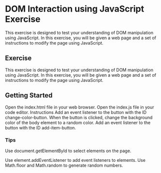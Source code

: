 <h1>DOM Interaction using JavaScript Exercise</h1>


This exercise is designed to test your understanding of DOM manipulation using JavaScript. In this exercise, you will be given a web page and a set of instructions to modify the page using JavaScript.

<h2>Exercise</h2>


This exercise is designed to test your understanding of DOM manipulation using JavaScript. In this exercise, you will be given a web page and a set of instructions to modify the page using JavaScript.

<h2>Getting Started</h2>


Open the index.html file in your web browser.
Open the index.js file in your code editor.
Instructions
Add an event listener to the button with the ID change-color-button.
When the button is clicked, change the background color of the body element to a random color.
Add an event listener to the button with the ID add-item-button.

<h3>Tips</h3>
Use document.getElementById to select elements on the page.

Use element.addEventListener to add event listeners to elements.
Use Math.floor and Math.random to generate random numbers.